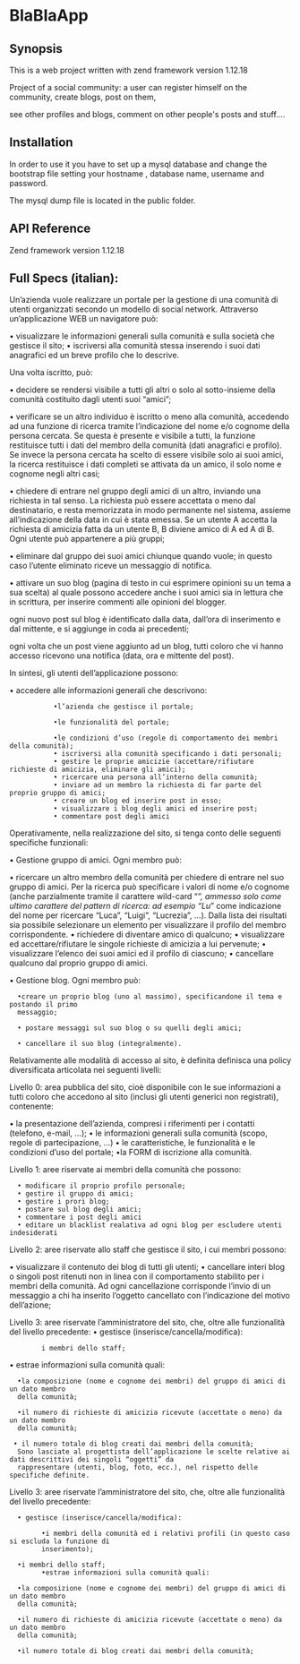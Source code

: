 # BlaBlaApp

## Synopsis

This is a web project written with zend framework version 1.12.18

Project of a social community: a user can register himself on the community, create blogs, post on them,

see other profiles and blogs, comment on other people's posts and stuff....


## Installation

In order to use it you have to set up a mysql database and change the bootstrap file setting your hostname , database name, username and password.

The mysql dump file is located in the public folder.     

## API Reference

Zend framework version 1.12.18



## Full Specs (italian):

Un’azienda vuole realizzare un portale per la gestione di una comunità di utenti organizzati secondo un modello
di social network. Attraverso un’applicazione WEB un navigatore può:

   • visualizzare le informazioni generali sulla comunità e sulla società che gestisce il sito;
   • iscriversi alla comunità stessa inserendo i suoi dati anagrafici ed un breve profilo che lo descrive.
   
Una volta iscritto, può:

   • decidere se rendersi visibile a tutti gli altri o solo al sotto-insieme della comunità costituito dagli utenti
   suoi “amici”;
   
   • verificare se un altro individuo è iscritto o meno alla comunità, accedendo ad una funzione di ricerca
   tramite l’indicazione del nome e/o cognome della persona cercata. Se questa è presente e visibile a
   tutti, la funzione restituisce tutti i dati del membro della comunità (dati anagrafici e profilo). Se invece
   la persona cercata ha scelto di essere visibile solo ai suoi amici, la ricerca restituisce i dati completi se
   attivata da un amico, il solo nome e cognome negli altri casi;
   
   • chiedere di entrare nel gruppo degli amici di un altro, inviando una richiesta in tal senso. La richiesta
   può essere accettata o meno dal destinatario, e resta memorizzata in modo permanente nel sistema,
   assieme all’indicazione della data in cui è stata emessa. Se un utente A accetta la richiesta di amicizia
   fatta da un utente B, B diviene amico di A ed A di B. Ogni utente può appartenere a più gruppi;
   
   • eliminare dal gruppo dei suoi amici chiunque quando vuole; in questo caso l’utente eliminato riceve un
   messaggio di notifica.
   
   • attivare un suo blog (pagina di testo in cui esprimere opinioni su un tema a sua scelta) al quale
   possono accedere anche i suoi amici sia in lettura che in scrittura, per inserire commenti alle opinioni
   del blogger.

ogni nuovo post sul blog è identificato dalla data, dall’ora di inserimento e dal mittente, e si
aggiunge in coda ai precedenti;

ogni volta che un post viene aggiunto ad un blog, tutti coloro che vi hanno accesso ricevono
una notifica (data, ora e mittente del post).

In sintesi, gli utenti dell’applicazione possono:

   • accedere alle informazioni generali che descrivono:


               •l’azienda che gestisce il portale;

               •le funzionalità del portale;

               •le condizioni d’uso (regole di comportamento dei membri della comunità);
               • iscriversi alla comunità specificando i dati personali;
               • gestire le proprie amicizie (accettare/rifiutare richieste di amicizia, eliminare gli amici);
               • ricercare una persona all’interno della comunità;
               • inviare ad un membro la richiesta di far parte del proprio gruppo di amici;
               • creare un blog ed inserire post in esso;
               • visualizzare i blog degli amici ed inserire post;
               • commentare post degli amici
               
               
Operativamente, nella realizzazione del sito, si tenga conto delle seguenti specifiche funzionali:

• Gestione gruppo di amici. Ogni membro può:

   •  ricercare un altro membro della comunità per chiedere di entrare nel suo gruppo di amici. Per
      la ricerca può specificare i valori di nome e/o cognome (anche parzialmente tramite il
      carattere wild-card “*”, ammesso solo come ultimo carattere del pattern di ricerca: ad
      esempio “Lu*” come indicazione del nome per ricercare “Luca”, “Luigi”, “Lucrezia”, ...). Dalla
      lista dei risultati sia possibile selezionare un elemento per visualizzare il profilo del membro
      corrispondente.
   • richiedere di diventare amico di qualcuno;
   • visualizzare ed accettare/rifiutare le singole richieste di amicizia a lui pervenute;
   • visualizzare l’elenco dei suoi amici ed il profilo di ciascuno;
   • cancellare qualcuno dal proprio gruppo di amici.
   
• Gestione blog. Ogni membro può:

      •creare un proprio blog (uno al massimo), specificandone il tema e postando il primo
      messaggio;
      
      • postare messaggi sul suo blog o su quelli degli amici;

      • cancellare il suo blog (integralmente).
      
      
Relativamente alle modalità di accesso al sito, è definita definisca una policy diversificata articolata nei seguenti livelli:

Livello 0: area pubblica del sito, cioè disponibile con le sue informazioni a tutti coloro che accedono al
sito (inclusi gli utenti generici non registrati), contenente:

   • la presentazione dell’azienda, compresi i riferimenti per i contatti (telefono, e-mail, ...);
   • le informazioni generali sulla comunità (scopo, regole di partecipazione, ...)
   • le caratteristiche, le funzionalità e le condizioni d’uso del portale;
   •la FORM di iscrizione alla comunità.
   
   
Livello 1: aree riservate ai membri della comunità che possono:

      • modificare il proprio profilo personale;
      • gestire il gruppo di amici;
      • gestire i prori blog;
      • postare sul blog degli amici;
      • commentare i post degli amici
      • editare un blacklist realativa ad ogni blog per escludere utenti indesiderati
      
Livello 2: aree riservate allo staff che gestisce il sito, i cui membri possono:

   • visualizzare il contenuto dei blog di tutti gli utenti;
   • cancellare interi blog o singoli post ritenuti non in linea con il comportamento stabilito per i membri
      della comunità. Ad ogni cancellazione corrisponde l’invio di un messaggio a chi ha inserito l’oggetto
      cancellato con l’indicazione del motivo dell’azione;
      
      
      
Livello 3: aree riservate l’amministratore del sito, che, oltre alle funzionalità del livello precedente:
 • gestisce (inserisce/cancella/modifica):

            i membri dello staff;
            
            
• estrae informazioni sulla comunità quali:
      
      •la composizione (nome e cognome dei membri) del gruppo di amici di un dato membro
      della comunità;
      
      •il numero di richieste di amicizia ricevute (accettate o meno) da un dato membro
      della comunità;
      
     • il numero totale di blog creati dai membri della comunità;
      Sono lasciate al progettista dell’applicazione le scelte relative ai dati descrittivi dei singoli “oggetti” da
      rappresentare (utenti, blog, foto, ecc.), nel rispetto delle specifiche definite.
      
Livello 3: aree riservate l’amministratore del sito, che, oltre alle funzionalità del livello precedente:

      • gestisce (inserisce/cancella/modifica):

            •i membri della comunità ed i relativi profili (in questo caso si escluda la funzione di
            inserimento);

      •i membri dello staff;
            •estrae informazioni sulla comunità quali:

      •la composizione (nome e cognome dei membri) del gruppo di amici di un dato membro
      della comunità;

      •il numero di richieste di amicizia ricevute (accettate o meno) da un dato membro
      della comunità;

      •il numero totale di blog creati dai membri della comunità;



